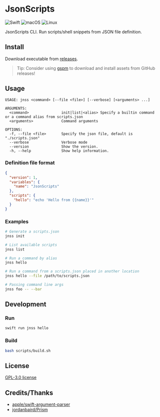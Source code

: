 # JsonScripts

![Swift](https://img.shields.io/badge/swift-F54A2A?style=for-the-badge&logo=swift&logoColor=white)
![macOS](https://img.shields.io/badge/mac%20os-000000?style=for-the-badge&logo=macos&logoColor=F0F0F0)
![Linux](https://img.shields.io/badge/Linux-FCC624?style=for-the-badge&logo=linux&logoColor=black)

JsonScripts CLI.
Run scripts/shell snippets from JSON file definition.

## Install

Download executable from [releases](https://github.com/eduhds/JsonScripts/releases).

> Tip: Consider using [gspm](https://github.com/eduhds/gspm) to download and install assets from GitHub releases!

## Usage

```
USAGE: jnss <command> [--file <file>] [--verbose] [<arguments> ...]

ARGUMENTS:
  <command>               init|list|<alias> Specify a builtin command or a command alias from scripts.json
  <arguments>             Command arguments

OPTIONS:
  -f, --file <file>       Specify the json file, default is "./scripts.json"
  --verbose               Verbose mode
  --version               Show the version.
  -h, --help              Show help information.
```

### Definition file format

```json
{
  "version": 1,
  "variables": {
    "name": "JsonScripts"
  },
  "scripts": {
    "hello": "echo 'Hello from {{name}}'"
  }
}
```

### Examples

```sh
# Generate a scripts.json
jnss init

# List available scripts
jnss list

# Run a command by alias
jnss hello

# Run a command from a scripts.json placed in another location
jnss hello --file /path/to/scripts.json

# Passing command line args
jnss foo -- --bar
```

## Development

### Run

```sh
swift run jnss hello
```

### Build

```sh
bash scripts/build.sh
```

## License

[GPL-3.0 license](./LICENSE.txt)

## Credits/Thanks

- [apple/swift-argument-parser](https://github.com/apple/swift-argument-parser)
- [jordanbaird/Prism](https://github.com/jordanbaird/Prism)
